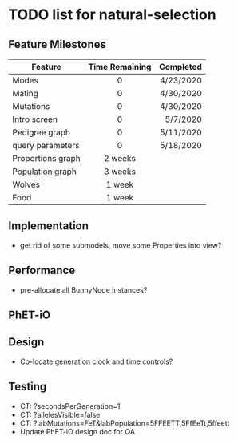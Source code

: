 # TODO list for natural-selection

## Feature Milestones

| Feature | Time Remaining | Completed |
| --- | :---: | ---: |
| Modes | 0 | 4/23/2020 |
| Mating | 0 | 4/30/2020 |
| Mutations | 0 | 4/30/2020 |
| Intro screen | 0 | 5/7/2020 |
| Pedigree graph | 0 | 5/11/2020 |
| query parameters | 0 | 5/18/2020 |
| Proportions graph | 2 weeks | | 
| Population graph | 3 weeks | |
| Wolves | 1 week | |
| Food | 1 week | | 

## Implementation

* get rid of some submodels, move some Properties into view?

## Performance

* pre-allocate all BunnyNode instances?

## PhET-iO

## Design

* Co-locate generation clock and time controls?

## Testing

* CT: ?secondsPerGeneration=1
* CT: ?allelesVisible=false
* CT: ?labMutations=FeT&labPopulation=5FFEETT,5FfEeTt,5ffeett
* Update PhET-iO design doc for QA